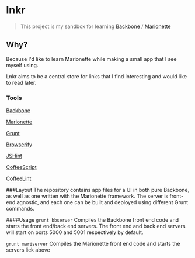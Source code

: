 lnkr
=============
> This project is my sandbox for learning [Backbone](http://backbonejs.org/) / [Marionette](http://marionettejs.com/)

## Why?
Because I'd like to learn Marionette while making a small app that I see myself using.

Lnkr aims to be a central store for links that I find interesting and would like to read later.

### Tools
[Backbone](http://backbonejs.org/)

[Marionette](http://marionettejs.com/)

[Grunt](http://gruntjs.com/)

[Browserify](http://browserify.org/)

[JSHint](http://www.jshint.com/)

[CoffeeScript](http://coffeescript.org/)

[CoffeeLint](http://www.coffeelint.org/)

###Layout
The repository contains app files for a UI in both pure Backbone, as well as one written with the Marionette framework. The server is front-end agnostic, and each one can be built and deployed using different Grunt commands.

####Usage
`grunt bbserver`
Compiles the Backbone front end code and starts the front end/back end servers. The front end and back end servers will start on ports 5000 and 5001 respectively by default.

`grunt mariserver`
Compiles the Marionette front end code and starts the servers liek above